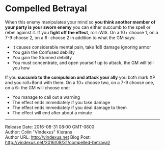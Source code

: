 # Compelled Betrayal
When this enemy manipulates your mind so **you think another member of your party is your sworn enemy** you can either succumb to the spell or rebel against it. If you **fight off the effect**, roll+WIS. On a 10+ choose 1, on a 7-9 choose 2, on a 6- choose 2 in addition to what the GM says:

 - It causes considerable mental pain, take 1d8 damage ignoring armor
 - You gain the Confused debility
 - You gain the Stunned debility
 - You must concentrate, and open yourself up to attack, the GM will tell you how

If you **succumb to the compulsion and attack your ally** you both mark XP and you roll+Bond with them. On a 10+ choose two, on a 7-9 choose one, on a 6- the GM will choose one:

 - You manage to call out a warning
 - The effect ends immediately if you take damage
 - The effect ends immediately if you deal damage to them
 - The effect will end after about a minute

---
Release Date: 2016-08-31 08:00 GMT-0800  
Author: Colin "Vindexus" Kierans  
Author URL: http://vindexus.net
Blog Post: http://vindexus.net/2016/08/31/compelled-betrayal/